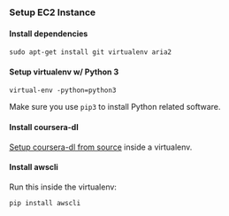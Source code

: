### Setup EC2 Instance

#### Install dependencies
```
sudo apt-get install git virtualenv aria2
```

#### Setup virtualenv w/ Python 3
```
virtual-env -python=python3
```

Make sure you use `pip3` to install Python related software.

#### Install coursera-dl
[Setup coursera-dl from source](https://github.com/coursera-dl/coursera-dl#alternative-installation-method-for-unix-systems) inside a virtualenv.


#### Install awscli

Run this inside the virtualenv:

```
pip install awscli
```

